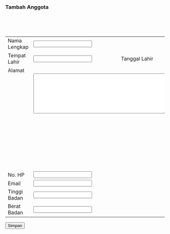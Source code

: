 <!DOCTYPE html>
<html>
<head>
<form>
<h3>Tambah Anggota</h3>
<form action="" method="POST">
<div class="content">
    <table class="table-form" border="0" width="100%" cellpadding="0" cellspacing="0">
        <tr>
            <td width="20%"><label for="nama">Nama Lengkap</label></td>
            <td colspan="3"><input name="nama" id="nama" type="text" class="form"></td>
        </tr>
        <tr>
            <td><label for="tempat_lahir">Tempat Lahir</label></td>
            <td><input name="tempat_lahir" id="tempat_lahir" type="text" class="form"></td>
            <td><label>Tanggal Lahir</label></td>
            <td>
              <select name="tgl_lahir" class="form">
                    <option>xx</option>
                    <option>xx</option>
                    <option>xx</option>
                </select>
                <select name="bln_lahir" class="form">
                    <option>xx</option>
                    <option>xx</option>
                    <option>xx</option>
                </select>
                <select name="thn_lahir" class="form">
                    <option>xxxx</option>
                    <option>xxxx</option>
                    <option>xxxx</option>
                </select>
            </td>
        </tr>
        <tr>
            <td valign="top"><label for="alamat">Alamat</label></td>
            <td valign="top" colspan="2">
                <textarea name="alamat" id="alamat" class="form" cols="50" rows="8"></textarea>
            </td>
            <td valign="top">
                <div>
                    <label for="kota">Kota</label>
                    <input type="text" name="kota" id="kota" class="form">
                </div>
                <div>
                    <label for="negara">Negara</label>
                    <input type="text" name="negara" id="negara" class="form">
                </div>
                <div>
                    <label for="kode_pos">Kode Pos</label>
                    <input type="number" name="kode_pos" id="kode_pos" class="form">
                </div>
            </td>
        </tr>
        <tr>
            <td><label for="hp">No. HP</label></td>
            <td colspan="3"><input name="hp" id="hp" type="number" class="form"></td>
        </tr>
        <tr>
            <td><label for="email">Email</label></td>
            <td colspan="3"><input name="email" id="email" type="text" class="form"></td>
        </tr>
        <tr>
            <td><label for="tinggi_badan">Tinggi Badan</label></td>
            <td colspan="3"><input name="tinggi_badan" id="tinggi_badan" type="number" class="form"></td>
        </tr>
        <tr>
            <td><label for="berat_badan">Berat Badan</label></td>
            <td colspan="3"><input name="berat_badan" id="berat_badan" type="number" class="form"></td>
        </tr>
    </table>
</div>
<input type="submit" class="btn" value="Simpan">
</form>
